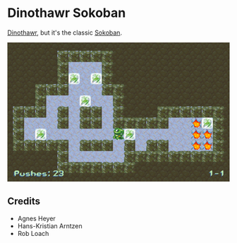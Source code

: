 # Dinothawr Sokoban

[Dinothawr](https://github.com/Themaister/Dinothawr), but it's the classic [Sokoban](https://en.wikipedia.org/wiki/Sokoban).

![Screenshot](screenshot.png)

## Credits

- Agnes Heyer
- Hans-Kristian Arntzen
- Rob Loach
